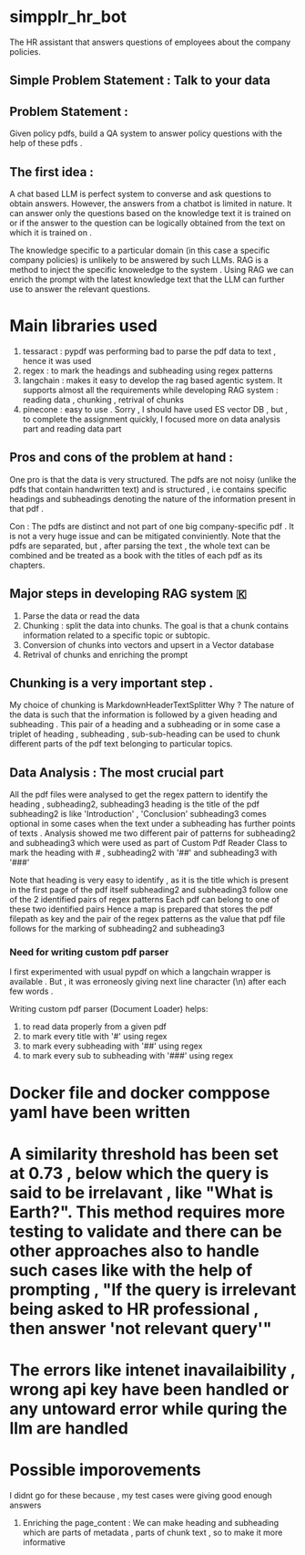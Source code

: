 # simpplr_hr_bot
The HR assistant that answers questions of employees about the company policies.

## Simple Problem Statement : Talk to your data 

## Problem Statement :
Given policy pdfs, build a QA system to answer policy questions with the help of these pdfs .

## The first idea : 
A chat based LLM is perfect system to converse and ask questions to obtain answers. However, the answers from a chatbot is limited in nature. It can answer only the questions based on the knowledge text it is trained on or if the answer to the question can be logically obtained from the text on which it is trained on .

The knowledge specific to a particular domain (in this case a specific company policies) is unlikely to be answered by such LLMs. RAG is a method to inject the specific knoweledge to the system . 
Using RAG we can enrich the prompt with the latest knowledge text that the LLM can further use to answer the relevant questions.

# Main libraries used 
1. tessaract : pypdf was performing bad to parse the pdf data to text , hence it was used
2. regex : to mark the headings and subheading using regex patterns
3. langchain : makes it easy to develop the rag based agentic system. It supports almost all the requirements while developing RAG system : reading data , chunking , retrival of chunks
4. pinecone : easy to use . Sorry , I should have used ES vector DB , but , to complete the assignment quickly, I focused more on data analysis part and reading data part

## Pros and cons of the problem at hand :
One pro is that the data is very structured. The pdfs are not noisy (unlike the pdfs that contain handwritten text) and is structured , i.e contains specific headings and subheadings denoting the nature of the information present in that pdf . 

Con : The pdfs are distinct and not part of one big company-specific pdf . It is not a very huge issue and can be mitigated conviniently.
Note that the pdfs are separated, but , after parsing the text , the whole text can be combined and be treated as a book with the titles of each pdf as its chapters.


## Major steps in developing RAG system 🇰
1. Parse the data or read the data
2. Chunking : split the data into chunks. The goal is that a chunk contains information related to a specific topic or subtopic. 
3. Conversion of chunks into vectors and upsert in a Vector database 
4. Retrival of chunks and enriching the prompt 

## Chunking is a very important step .
My choice of chunking is MarkdownHeaderTextSplitter
Why ? The nature of the data is such that the information is followed by a given heading and subheading .
This pair of a heading and a subheading or in some case a triplet of heading , subheading , sub-sub-heading can be used to chunk different parts of the pdf text belonging to particular topics. 

## Data Analysis : The most crucial part
All the pdf files were analysed to get the regex pattern to identify the heading , subheading2, subheading3
 heading is the title of the pdf 
 subheading2 is like 'Introduction' , 'Conclusion'
 subheading3 comes optional in some cases when the text under a subheading has further points of texts .
 Analysis showed me two different pair of patterns for subheading2 and subheading3 which were used as part of Custom Pdf Reader Class to mark the heading with # , subheading2 with '##'
and subheading3 with '###' 

 Note that heading is very easy to identify , as it is the title which is present in the first page of the pdf itself 
 subheading2 and subheading3 follow one of the 2 identified pairs of regex patterns
 Each pdf can belong to one of these two identified pairs 
 Hence a map is prepared that stores the pdf filepath as key and the pair of the regex patterns as the value that pdf file follows for the marking of subheading2 and subheading3


### Need for writing custom pdf parser 
I first experimented with usual pypdf on which a langchain wrapper is available .
But , it was erroneosly giving next line character (\n) after each few words . 

Writing custom pdf parser (Document Loader)  helps:
1. to read data properly from a given pdf
2. to mark every title with '#' using regex
3. to mark every subheading with '##' using regex
4. to mark every sub to subheading with '###' using regex

# Docker file and docker comppose yaml have been written 
# A similarity threshold has been set at 0.73 , below which the query is said to be irrelavant , like "What is Earth?". This method requires more testing to validate and there can be other approaches also to handle such cases like with the help of prompting , "If the query is irrelevant being asked to HR professional , then answer 'not relevant query'"

# The errors like intenet inavailaibility , wrong api key  have been handled or any untoward error while quring the llm are handled 
# Possible imporovements
I didnt go for these because , my test cases were giving good enough answers 
1. Enriching the page_content : We can make heading and subheading which are parts of metadata , parts of chunk text , so to make it more informative
